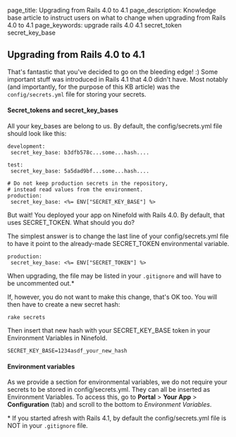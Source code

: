 page_title:       Upgrading from Rails 4.0 to 4.1
page_description: Knowledge base article to instruct users on what to change when upgrading from Rails 4.0 to 4.1
page_keywords:    upgrade rails 4.0 4.1 secret_token secret_key_base

## Upgrading from Rails 4.0 to 4.1

That's fantastic that you've decided to go on the bleeding edge! :) Some important stuff was introduced in Rails 4.1 that 4.0 didn't have. Most notably (and importantly, for the purpose of this KB article) was the `config/secrets.yml` file for storing your secrets.  

#### Secret_tokens and secret_key_bases
All your key_bases are belong to us. By default, the config/secrets.yml file should look like this:

    development:
     secret_key_base: b3dfb578c...some...hash....

    test:
     secret_key_base: 5a5dad9bf...some...hash....

    # Do not keep production secrets in the repository,
    # instead read values from the environment.
    production:
     secret_key_base: <%= ENV["SECRET_KEY_BASE"] %>

But wait! You deployed your app on Ninefold with Rails 4.0. By default, that uses SECRET_TOKEN. What should you do?

The simplest answer is to change the last line of your config/secrets.yml file to have it point to the already-made SECRET_TOKEN environmental variable.

    production:
     secret_key_base: <%= ENV["SECRET_TOKEN"] %>

When upgrading, the file may be listed in your `.gitignore` and will have to be uncommented out.*

If, however, you do not want to make this change, that's OK too. You will then have to create a new secret hash:

    rake secrets

Then insert that new hash with your SECRET_KEY_BASE token in your Environment Variables in Ninefold.

    SECRET_KEY_BASE=1234asdf_your_new_hash

#### Environment variables
As we provide a section for environmental variables, we do not require your secrets to be stored in config/secrets.yml.  They can all be inserted as Environment Variables.  To access this, go to __Portal__ > __Your App__ > __Configuration__ (tab) and scroll to the bottom to _Environment Variables_.

\* If you started afresh with Rails 4.1, by default the config/secrets.yml file is NOT in your `.gitignore` file.
